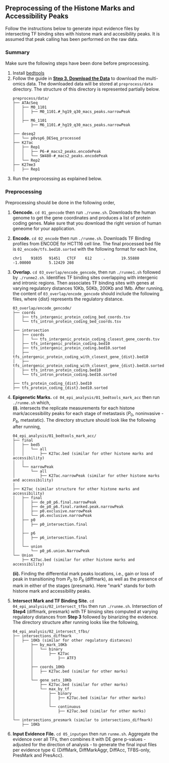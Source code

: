 ## Preprocessing of the Histone Marks and Accessibility Peaks
Follow the instructions below to generate input evidence files by intersecting TF binding sites with histone mark and accesibility peaks.
It is assumed that peak calling has been performed on the raw data.

### Summary
Make sure the following steps have been done before preprocessing.
1. Install [bedtools](https://github.com/sabagh1994/fw-pGENMi/tree/master/README.md#make-venv)
2. Follow the guide in **[Step 3. Download the Data](https://github.com/sabagh1994/fw-pGENMi/blob/master/README.md#download-data)** to download the multi-omics data. The downloaded data will be stored at `preprocess/data` directory. The structure of this directory is represented partially below.
    ```
    preprocess/data/
    ├── ATAcSeq
    │   ├── M0_1101
    │   │   ├── M0_1101.#_hg19_q30_macs_peaks.narrowPeak
    │   │
    │   ├── M6_1101
    │       ├── M6_1101.#_hg19_q30_macs_peaks.narrowPeak
    │
    ├── deseq2
    │   └── p0vsp6_DESeq_processed
    ├── K27ac
    │   ├── Rep1
    │   │   ├── P6-#_macs2_peaks.encodePeak
    │   │   └── SW480-#_macs2_peaks.encodePeak
    │   └── Rep2
    ├── K27me3
    │   ├── Rep1
    ```
3. Run the preprocessing as explained below. 

### Preprocessing
Preprocessing should be done in the following order,
1. **Gencode.** `cd 01_gencode` then run `./runme.sh`. Downloads the human genome to get the gene coordinates and produces a list of protein coding genes. Make sure that you download the right version of human geneome for your application.
2. **Encode.** `cd 02_encode` then run `./runme.sh`. Downloads TF Binding profiles from ENCODE for HCT116 cell line. The final processed bed file is `02_encode/tfs.bed10.sorted` with the following format for each line,
   ```
   chr1    91035   91451   CTCF    612     .       19.55880        -1.00000        5.12429 208
   ```
3. **Overlap.** `cd 03_overlap/encode_gencode`, then run `./runme1.sh` followed by `./runme2.sh`. Identifies TF binding sites overlapping with intergenic and intronic regions. Then associates TF binding sites with genes at varying regulatory distances 10Kb, 50Kb, 200Kb and 1Mb.
After running, the content of `03_overlap/encode_gencode` should include the following files, where {dist} represents the regulatory distance.
    ```
    03_overlap/encode_gencode/
    ├── coords
    │   ├── tfs_intergenic_protein_coding_bed_coords.tsv
    │   └── tfs_intron_protein_coding_bed_coords.tsv
    │
    ├── intersection
    │   ├── coords
    │   │   └── tfs_intergenic_protein_coding_closest_gene_coords.tsv
    │   ├── tfs_intergenic_protein_coding.bed10
    │   ├── tfs_intergenic_protein_coding.bed10.sorted
    │   ├── tfs_intergenic_protein_coding_with_closest_gene_{dist}.bed10
    │   ├── tfs_intergenic_protein_coding_with_closest_gene_{dist}.bed10.sorted
    │   ├── tfs_intron_protein_coding.bed10
    │   └── tfs_intron_protein_coding.bed10.sorted
    │ 
    ├── tfs_protein_coding_{dist}.bed10
    ├── tfs_protein_coding_{dist}.bed10.sorted
    
    ```

4. **Epigenetic Marks.** `cd 04_epi_analysis/01_bedtools_mark_acc` then run `./runme.sh` which,\
   **(i).** intersects the replicate measurements for each histone mark/accessibility peaks for each stage of metastasis ($P_0$, noninvasive - $P_6$, metastatic). The directory structure should look like the following after running,

    ```
    04_epi_analysis/01_bedtools_mark_acc/
    ├── final
    │   ├── bed5
    │   │   └── all
    │   │       ├── K27ac.bed (similar for other histone marks and accessibility)
    │   │       
    │   └── narrowPeak
    │       └── all
    │           ├── K27ac.narrowPeak (similar for other histone marks and accessibility)
    |
    ├── K27ac (similar structure for other histone marks and accessibility)
    │   ├── final
    │   │   ├── de_p0_p6.final.narrowPeak
    │   │   ├── de_p0_p6.final.ranked.peak.narrowPeak
    │   │   ├── p0.exclusive.narrowPeak
    │   │   └── p6.exclusive.narrowPeak
    │   ├── p0
    │   │   ├── p0_intersection.final
    │   │
    │   ├── p6
    │   │   ├── p6_intersection.final
    │   │
    │   └── union
    │       └── p0_p6.union.NarrowPeak
    └── Union
        ├── K27ac.bed (similar for other histone marks and accessibility)
    
    ```

   
   **(ii).** Finding the differential mark peaks locations, i.e., gain or loss of peak in transitioning from $P_0$ to $P_6$ (diffmark), as well as the
      presence of mark in either of the stages (presmark). Here "mark" stands for both histone mark and accessibility peaks.
   
5. **Intersect Mark and TF Binding Site.** `cd 04_epi_analysis/02_intersect_tfbs` then run `./runme.sh`. Intersection of **Step4** (diffmark, presmark) with TF binsing sites computed at varying regulatory distances from **Step 3** followed by binarizing the evidence. The directory structure after running looks like the following,
    ```
    04_epi_analysis/02_intersect_tfbs/
    ├── intersections_diffmark
    │   ├── 10Kb (similar for other regulatory distances)
    │       ├── by_mark_10Kb
    │       │   └── binary
    │       │       ├── K27ac
    │       │           ├── ATF3
    │       │ 
    │       ├── coords_10Kb
    │       │   ├── K27ac.bed (similar for other marks)
    │       │ 
    │       └── gene_sets_10Kb
    │           ├── K27ac.bed (similar for other marks)
    │           └── max_by_tf
    │               ├── binary
    │               │   ├── K27ac.bed (similar for other marks)
    │               │   
    │               └── continuous
    │                   ├── K27ac.bed (similar for other marks)
    │   
    └── intersections_presmark (similar to intersections_diffmark)
        ├── 10Kb
    
    ```

6. **Input Evidence File.** `cd 05_inputgen` then run `runme.sh`. Aggregate the evidence over all TFs, then combines it with DE gene p-values - adjusted for the direction of analysis - to generate the final input files per evidence type $\in$ {DiffMark, DiffMarkAggr, DiffAcc, TFBS-only, PresMark and PresAcc}.
